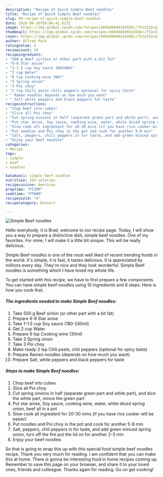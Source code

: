 ```yaml
---
description: "Recipe of Quick Simple Beef noodles"
title: "Recipe of Quick Simple Beef noodles"
slug: 99-recipe-of-quick-simple-beef-noodles
date: 2020-06-26T09:04:41.617Z
image: https://img-global.cpcdn.com/recipes/b69d486903a593bc/751x532cq70/simple-beef-noodles-recipe-main-photo.jpg
thumbnail: https://img-global.cpcdn.com/recipes/b69d486903a593bc/751x532cq70/simple-beef-noodles-recipe-main-photo.jpg
cover: https://img-global.cpcdn.com/recipes/b69d486903a593bc/751x532cq70/simple-beef-noodles-recipe-main-photo.jpg
author: Alfred Park
ratingvalue: 5
reviewcount: 10
recipeingredient:
- "500 g Beef sirloin or other part with a bit fat"
- "6-8 Star anise"
- "1-1.5 cup Soy sauce 180240ml"
- "2 cup Water"
- "6 tsp Cooking wine 30ml"
- "3 Spring onion"
- "3 Poi choy"
- "2 tsp Chili paste chili peppers optional for spicy taste"
- " Ramen noodles depends on how much you want"
- " Salt white peppers and black peppers for taste"
recipeinstructions:
- "Chop beef into cubes"
- "Slice all Poi choy"
- "Cut spring oinions in half (separate green part and white part), and dice the white part, mince the green part"
- "Put star anise, Soy sauce, cooking wine, water, white diced spring onion, beef all in a pot"
- "Slow cook all ingredient for 20-30 mins (if you have rice cooker will be easier)"
- "Put noodles and Poi choy in the pot and cook for another 5-8 min"
- "Salt, peppers, chili peppers in for taste, and add green minced spring onion, turn off the fire put the lid on for another 2-3 min"
- "Enjoy your beef noodles"
categories:
- Recipe
tags:
- simple
- beef
- noodles

katakunci: simple beef noodles 
nutrition: 220 calories
recipecuisine: American
preptime: "PT26M"
cooktime: "PT60M"
recipeyield: "4"
recipecategory: Dessert

---
```



![Simple Beef noodles](https://img-global.cpcdn.com/recipes/b69d486903a593bc/751x532cq70/simple-beef-noodles-recipe-main-photo.jpg)

Hello everybody, it is Brad, welcome to our recipe page. Today, I will show you a way to prepare a distinctive dish, simple beef noodles. One of my favorites. For mine, I will make it a little bit unique. This will be really delicious.



Simple Beef noodles is one of the most well liked of recent trending foods in the world. It's simple, it is fast, it tastes delicious. It is appreciated by millions every day. They're nice and they look wonderful. Simple Beef noodles is something which I have loved my whole life.


To get started with this recipe, we have to first prepare a few components. You can have simple beef noodles using 10 ingredients and 8 steps. Here is how you cook that.

<!--inarticleads1-->

##### The ingredients needed to make Simple Beef noodles:

1. Take 500 g Beef sirloin (or other part with a bit fat)
1. Prepare 6-8 Star anise
1. Take 1-1.5 cup Soy sauce (180-240ml)
1. Get 2 cup Water
1. Prepare 6 tsp Cooking wine (30ml)
1. Take 3 Spring onion
1. Take 3 Poi choy
1. Make ready 2 tsp Chili paste, chili peppers (optional for spicy taste)
1. Prepare  Ramen noodles (depends on how much you want)
1. Prepare  Salt, white peppers and black peppers for taste




<!--inarticleads2-->

##### Steps to make Simple Beef noodles:

1. Chop beef into cubes
1. Slice all Poi choy
1. Cut spring oinions in half (separate green part and white part), and dice the white part, mince the green part
1. Put star anise, Soy sauce, cooking wine, water, white diced spring onion, beef all in a pot
1. Slow cook all ingredient for 20-30 mins (if you have rice cooker will be easier)
1. Put noodles and Poi choy in the pot and cook for another 5-8 min
1. Salt, peppers, chili peppers in for taste, and add green minced spring onion, turn off the fire put the lid on for another 2-3 min
1. Enjoy your beef noodles




So that is going to wrap this up with this special food simple beef noodles recipe. Thank you very much for reading. I am confident that you can make this at home. There is gonna be interesting food in home recipes coming up. Remember to save this page on your browser, and share it to your loved ones, friends and colleague. Thanks again for reading. Go on get cooking!
